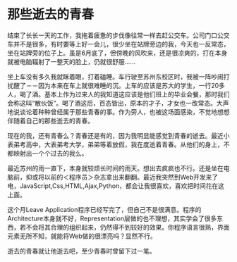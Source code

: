 那些逝去的青春
===========

结束了长长一天的工作，我拖着疲惫的步伐像往常一样去赶公交车。公司门口公交车并不是很多，有时要等上好一会儿，很少坐在站牌旁边的我，今天也一反常态，坐在站牌旁的位子上。虽是6月底了，但傍晚的风吹来，还是很凉爽的，打在本身就被电脑辐射了一整天的脸上，仍就很舒服......

坐上车没有多久我就眯着眼，打着磕睡。车行驶至苏州东校区时，我被一阵吵闹打扰醒了－－因为本来在车上就很难睡的沉。上车的应该是苏大的学生，一行20多人，喝了酒。基本上作为过来人的我知道这应该是他们班上的毕业会餐，那时我们会称这叫“散伙饭”。喝了酒这后，百态皆出，原本的才子，才女也一改常态。大声地说谈论着种种曾经属于那些青春的事。作为旁人，也被这场面感染，不觉地想想伴随着自己的那些逝去的青春。

现在的我，还有青春么？青春还是有的，因为我明显能感觉到青春的逝去。最近小表弟考高中，大表弟考大学，弟弟等着放假，我在度逝着青春。从他们的身上，不都映射出一个个过去的我么。

最近苏州的雨一直下，本身就较烦长时间的雨天。想出去疯疯也不行。还是坐在电脑前，抑或将以前的＜程序员＞杂志拿出来翻翻。最近我突然到Web开发来了电，JavaScript,Css,HTML,Ajax,Python，都会让我很喜欢，喜欢把时间花在这上面。

这个月Leave Application程序已经写完了，但自己不是很满意。程序的Architecture本身就不好，Representation层做的也不理想，其实学会了很多东西，若不会将其合理的组织起来，仍然得不到较好的效果。你程序语言很熟，界面元素无所不知，就能将Web做的很漂亮吗？显然不行。

逝去的青春就让他逝去吧，至少青春时曾留下过一笔。
